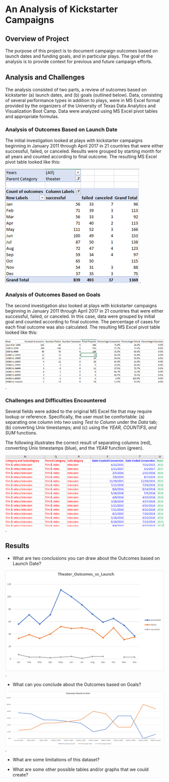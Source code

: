 # An Analysis of Kickstarter Campaigns

## Overview of Project

The purpose of this project is to document campaign outcomes based on launch dates and funding goals, and in particular plays. The goal of the analysis is to provide context for previous and future campaign efforts.   

## Analysis and Challenges

The analysis consisted of two parts, a review of outcomes based on kickstarter (a) launch dates, and (b) goals (outlined below). Data, consisting of several performance types in addition to plays, were in MS Excel format provided by the organizers of the University of Texas Data Analytics and Visualization Boot Camp. Data were analyzed using MS Excel pivot tables and appropriate formulas.  

### Analysis of Outcomes Based on Launch Date

The initial investigation looked at plays with kickstarter campaigns beginning in January 2011 through April 2017 in 21 countries that were either successful, failed, or canceled. Results were grouped by starting month for all years and counted according to final outcome. The resulting MS Excel pivot table looked like this: 

![Theater Outcomes vs Launch_Pivot](Theater_Outcomes_vs_Launch_Pivot.png).

### Analysis of Outcomes Based on Goals

The second investigation also looked at plays with kickstarter campaigns beginning in January 2011 through April 2017 in 21 countries that were either successful, failed, or canceled. In this case, data were grouped by initial goal and counted according to final outcome. The percentage of cases for each final outcome was also calculated. The resulting MS Excel pivot table looked like this: 

![Outcomes_Based_on_Goal_Table](Outcomes_Based_on_Goal_Table.png).

### Challenges and Difficulties Encountered

Several fields were added to the original MS Excel file that may require lookup or reference. Specifically, the user must be comfortable: (a) separating one column into two using *Test to Column* under the *Data* tab; (b) converting Unix timestamps; and (c) using the *YEAR, COUNTIFS, and SUM* functions.  

The following illustrates the correct result of separating columns (red), converting Unix timestamps (blue), and the *YEAR* function (green).    

![Excel_Field_Additions](Excel_Field_Additions.png).

## Results

- What are two conclusions you can draw about the Outcomes based on Launch Date?

![Theater Outcomes vs Launch](Theater_Outcomes_vs_Launch.png).
- What can you conclude about the Outcomes based on Goals?

![Outcomes_Based_on_Goal](Outcomes_Based_on_Goal.png).
- What are some limitations of this dataset?

- What are some other possible tables and/or graphs that we could create?


